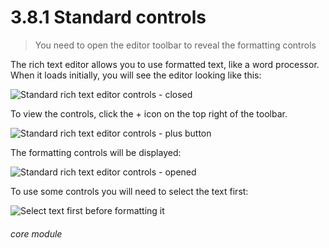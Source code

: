 # 3.8.1    Standard controls

> You need to open the editor toolbar to reveal the formatting controls 

The rich text editor allows you to use formatted text, like a word processor. When it loads initially, you will see the editor looking like this:

![Standard rich text editor controls - closed](21a.gif)

To view the controls, click the + icon on the top right of the toolbar. 

![Standard rich text editor controls - plus button](21b.gif)

The formatting controls will be displayed:

![Standard rich text editor controls - opened](21c.png)

To use some controls you will need to select the text first:

![Select text first before formatting it](21d.png) 


###### core module

